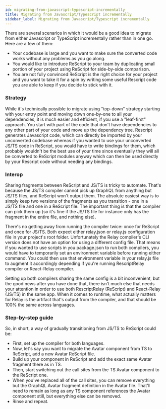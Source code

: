 ```yaml
---
id: migrating-from-javascript-typescript-incrementally
title: Migrating from Javascript/Typescript incrementally
sidebar_label: Migrating from Javascript/Typescript incrementally
---
```


There are several scenarios in which it would be a good idea to migrate from either Javascript or TypeScript incrementally rather than in one go. Here are a few of them:

- Your codebase is large and you want to make sure the converted code works without any problems as you go along.
- You would like to introduce ReScript to your team by duplicating small portion of your project using ReScript for side-by-side comparison.
- You are not fully convinced ReScript is the right choice for your project and you want to take it for a spin by writing some useful Rescript code you are able to keep if you decide to stick with it.

### Strategy

While it's technically possible to migrate using "top-down" strategy starting with your entry point and moving down one-by-one to all your dependencies, it is much easier and efficient, if you use a "leaf-first" approach. You start with part of the code that don't have dependencies to any other part of your code and move up the dependency tree. Rescript generates Javascript code, which can directly be imported by your unconverted codebase whereas if you wanted to use your unconverted JS/TS code in ReScript, you would have to write bindings for them, which probably wouldn't be the best use of your time since eventually they will all be converted to ReScript modules anyway which can then be used directly by your Rescript code without needing any bindings.

### Interop

Sharing fragments between ReScript and JS/TS is tricky to automate. That's because the JS/TS compiler cannot pick up GraphQL from anything but JS/TS files, and ReScript won't output them. The absolute easiest way is to simply keep two versions of the fragments as you transition - one in a JS/TS file and one in a ReScript file. The important thing is that the compiler can pick them up (so it's fine if the JS/TS file for instance only has the fragment in the entire file, and nothing else).

There's no getting away from running the compiler twice: once for ReScript and once for JS/TS. Both expect either relay.json or relay.js configuration file in your project's root folder. Unfortunately the Relay compiler's CLI version does not have an option for using a different config file. That means if you wanted to use scripts in you package.json to run both compilers, you would have to temporarily set an environment variable before running either command. You could then use that environment variable in your relay.js file to augment it accordingly depending if you're running RescriptRelay compiler or React-Relay compiler.

Setting up both compilers sharing the same config is a bit inconvenient, but the good news after you have done that, there isn't much else that needs your attention in order to use both RescriptRelay (ReScript) and React-Relay (JS/TS) in the same app. When it comes to runtime, what actually matters for Relay is the artifact that's output from the compiler, and that should be 100% the same across languages.

### Step-by-step guide

So, in short, a way of gradually transitioning from JS/TS to ReScript could be:

- First, set up the compiler for both languages.
- Now, let's say you want to migrate the Avatar component from TS to ReScript, add a new Avatar ReScript file.
- Build up your component in ReScript and add the exact same Avatar fragment there as in TS.
- Then, start switching out the call sites from the TS Avatar component to the ReScript one.
- When you've replaced all of the call sites, you can remove everything but the GraphQL Avatar fragment definition in the Avatar file. That'll need to remain as long as any TS component references the Avatar component still, but everything else can be removed.
- Rinse and repeat.

